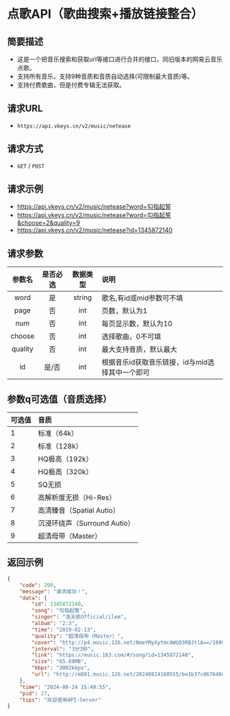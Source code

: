 # 点歌API（歌曲搜索+播放链接整合）

## 简要描述

- 这是一个把音乐搜索和获取url等接口进行合并的接口，同旧版本的网易云音乐点歌。
- 支持所有音乐，支持9种音质和音质自动选择(可限制最大音质)等。
- 支持付费歌曲，但是付费专辑无法获取。

## 请求URL
- `https://api.vkeys.cn/v2/music/netease`

## 请求方式
- `GET` / `POST`

## 请求示例
- https://api.vkeys.cn/v2/music/netease?word=勾指起誓
- https://api.vkeys.cn/v2/music/netease?word=勾指起誓&choose=2&quality=9
- https://api.vkeys.cn/v2/music/netease?id=1345872140

## 请求参数

|   参数名   | 是否必选 |  数据类型  | 说明                          |
|:-------:|:----:|:------:|:----------------------------|
|  word   |  是   | string | 歌名,有id或mid参数可不填             |
|  page   |  否   |  int   | 页数，默认为1                     |
|   num   |  否   |  int   | 每页显示数，默认为10                 |
| choose  |  否   |  int   | 选择歌曲，0不可填                   |
| quality |  否   |  int   | 最大支持音质，默认最大                 |
|   id    | 是/否  |  int   | 根据音乐id获取音乐链接，id与mid选择其中一个即可 |

## 参数q可选值（音质选择）

|可选值| 音质    |
|:----| :-----  |
| 1   | 标准（64k）   |
| 2   | 标准（128k）   |
| 3   | HQ极高（192k）   |
| 4   | HQ极高（320k）   |
| 5   | SQ无损   |
| 6   | 高解析度无损（Hi-Res）   |
| 7   | 高清臻音（Spatial Autio）   |
| 8   | 沉浸环绕声（Surround Autio）   |
| 9   | 超清母带（Master） |

## 返回示例
``` json
{
    "code": 200,
    "message": "请求成功！",
    "data": {
        "id": 1345872140,
        "song": "勾指起誓",
        "singer": "洛天依Official/ilem",
        "album": "2:3",
        "time": "2019-02-13",
        "quality": "超清母带（Master）",
        "cover": "http://p4.music.126.net/NmeYMyXytmcAWGO3RBJtlA==/109951169676463967.jpg",
        "interval": "3分3秒",
        "link": "https://music.163.com/#/song?id=1345872140",
        "size": "65.69MB",
        "kbps": "3002kbps",
        "url": "http://m801.music.126.net/20240824160555/be1b37c067648deea65ea1b234a231e6/jdymusic/obj/wo3DlMOGwrbDjj7DisKw/26298006755/a103/4f7f/67b7/a88e565c22661c2f5b0d189c857c34a6.flac"
    },
    "time": "2024-08-24 15:40:55",
    "pid": 27,
    "tips": "欢迎使用API-Server"
}
```
